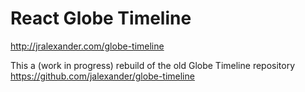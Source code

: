 # React Globe Timeline

http://jralexander.com/globe-timeline

This a (work in progress) rebuild of the old Globe Timeline repository
https://github.com/jalexander/globe-timeline
